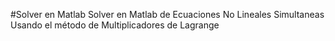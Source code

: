 #Solver en Matlab
Solver en Matlab de Ecuaciones No Lineales Simultaneas
Usando el método de Multiplicadores de Lagrange